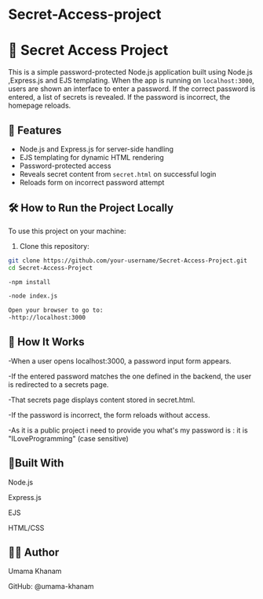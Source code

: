 # Secret-Access-project
# 🔐 Secret Access Project

This is a simple password-protected Node.js application built using  Node.js ,Express.js and EJS templating. When the app is running on `localhost:3000`, users are shown an interface to enter a password. If the correct password is entered, a list of secrets is revealed. If the password is incorrect, the homepage reloads.

## 🚀 Features

- Node.js and Express.js for server-side handling
- EJS templating for dynamic HTML rendering
- Password-protected access
- Reveals secret content from `secret.html` on successful login
- Reloads form on incorrect password attempt


## 🛠️ How to Run the Project Locally

To use this project on your machine:

1. Clone this repository:

```bash
git clone https://github.com/your-username/Secret-Access-Project.git
cd Secret-Access-Project

-npm install

-node index.js

Open your browser to go to:
-http://localhost:3000
```

## 🔧 How It Works

-When a user opens localhost:3000, a password input form appears.

-If the entered password matches the one defined in the backend, the user is redirected to a secrets page.

-That secrets page displays content stored in secret.html.

-If the password is incorrect, the form reloads without access.

-As it is a public project i need to provide you what's my password is : it is "ILoveProgramming" (case sensitive)

## 🧰Built With
Node.js

Express.js

EJS

HTML/CSS

## 👩‍💻 Author
Umama Khanam

GitHub: @umama-khanam



